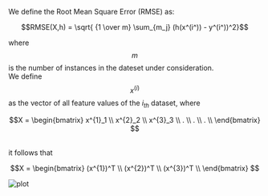 
We define the Root Mean Square Error (RMSE) as:

$$RMSE(X,h) = \sqrt{ {1 \over m}     \sum_{m_j} (h(x^(i^)) - y^(i^))^2}$$

where $$m$$ is the number of instances in the dateset under consideration. <br> We define $$x^{(i)}$$ as the vector of all feature values of the $i_{th}$ dataset, where

$$X = \begin{bmatrix}
   x^{1}_1 \\
   x^{2}_2 \\
   x^{3}_3 \\
   .       \\
   .       \\
   .       \\
   \end{bmatrix}
$$

<br>
it follows that

$$X = \begin{bmatrix}
   (x^{1})^T \\
   (x^{2})^T \\
   (x^{3})^T \\
   \end{bmatrix}
$$

![plot](optimal_linear_vector.png)

